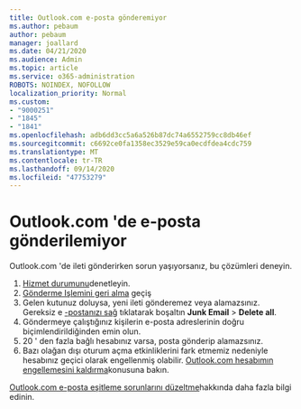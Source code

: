 ```yaml
---
title: Outlook.com e-posta gönderemiyor
ms.author: pebaum
author: pebaum
manager: joallard
ms.date: 04/21/2020
ms.audience: Admin
ms.topic: article
ms.service: o365-administration
ROBOTS: NOINDEX, NOFOLLOW
localization_priority: Normal
ms.custom:
- "9000251"
- "1845"
- "1841"
ms.openlocfilehash: adb6dd3cc5a6a526b87dc74a6552759cc8db46ef
ms.sourcegitcommit: c6692ce0fa1358ec3529e59ca0ecdfdea4cdc759
ms.translationtype: MT
ms.contentlocale: tr-TR
ms.lasthandoff: 09/14/2020
ms.locfileid: "47753279"
---
```

# <a name="unable-to-send-email-in-outlookcom"></a>Outlook.com 'de e-posta gönderilemiyor

Outlook.com 'de ileti gönderirken sorun yaşıyorsanız, bu çözümleri deneyin.

1. [Hizmet durumunu](https://go.microsoft.com/fwlink/p/?linkid=837482)denetleyin. 
2. [Gönderme Işlemini geri alma](https://outlook.live.com/mail/options/mail/messageContent/undoSend) geçiş
3. Gelen kutunuz doluysa, yeni ileti gönderemez veya alamazsınız. Gereksiz e [-postanızı sağ](https://outlook.live.com/mail/junkemail) tıklatarak boşaltın **Junk Email**  >  **Delete all**.
4. Göndermeye çalıştığınız kişilerin e-posta adreslerinin doğru biçimlendirildiğinden emin olun.
5. 20 ' den fazla bağlı hesabınız varsa, posta gönderip alamazsınız.
6. Bazı olağan dışı oturum açma etkinliklerini fark etmemiz nedeniyle hesabınız geçici olarak engellenmiş olabilir. [Outlook.com hesabımın engellemesini kaldırma](https://support.office.com/article/f4ad2701-d166-4d8b-8a6a-9af2a1f8a4c4)konusuna bakın.

[Outlook.com e-posta eşitleme sorunlarını düzeltme](https://support.office.com/article/d39e3341-8d79-4bf1-b3c7-ded602233642)hakkında daha fazla bilgi edinin.